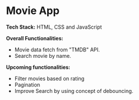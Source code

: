 # Movie App

**Tech Stack:** HTML, CSS and JavaScript

**Overall Functionalities:**

- Movie data fetch from "TMDB" API.
- Search movie by name.

**Upcoming functionalities:**

- Filter movies based on rating
- Pagination
- Improve Search by using concept of debouncing.
